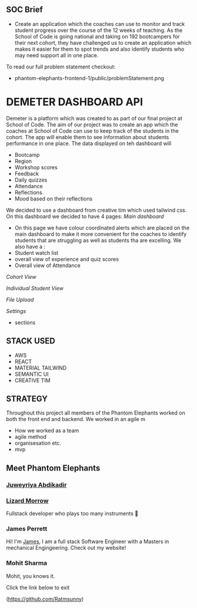 ## SOC Brief

- Create an application which the coaches can use to monitor and track student progress over the course of the 12 weeks of teaching. As the School of Code is going national and taking on 192 bootcampers for their next cohort, they have challenged us to create an application which makes it easier for them to spot trends and also identify students who may need support all in one place.

To read our full problem statement checkout:

- phantom-elephants-frontend-1/public/problemStatement.png

# DEMETER DASHBOARD API

Demeter is a platform which was created to as part of our final project at School of Code. The aim of our project was to create an app which the coaches at School of Code can use to keep track of the students in the cohort. The app will enable them to see information about students performance in one place. The data displayed on teh dashboard will

- Bootcamp
- Region
- Workshop scores
- Feedback
- Daily quizzes
- Attendance
- Reflections
- Mood based on their reflections

We decided to use a dashboard from creative tim which used tailwind css. On this dashboard we decided to have 4 pages:
_*Main dashboard*_

- On this page we have colour coordinated alerts which are placed on the main dashboard to make it more convenient for the coaches to identify students that are struggling as well as students tha are excelling.
  We also have a :
- Student watch list
- overall view of experience and quiz scores
- Overall view of Attendance

_*Cohort View*_

_*Individual Student View*_

_*File Upload*_

_*Settings*_

- sections

## STACK USED

- AWS
- REACT
- MATERIAL TAILWIND
- SEMANTIC UI
- CREATIVE TIM

## STRATEGY

Throughout this project all members of the Phantom Elephants worked on both the front end and backend.
We worked in an agile m

- How we worked as a team
- agile method
- organisesation etc.
- mvp

## Meet Phantom Elephants

### [Juweyriya Abdikadir](https://github.com/Juweyriya)

### [Lizard Morrow](https://github.com/onlyasmalllizard)

Fullstack developer who plays too many instruments 🎻

### James Perrett

Hi! I'm [James](https://github.com/PerrettJ4), I am a full stack Software Engineer with a Masters in mechanical Engingeering. Check out my website!

### Mohit Sharma

Mohit, you knows it.

Click the link below to exit

(https://github.com/Ratmsunny)
